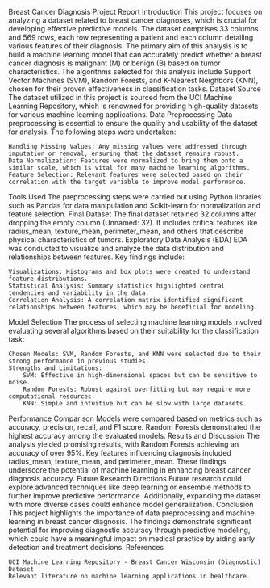 
Breast Cancer Diagnosis Project Report
Introduction
This project focuses on analyzing a dataset related to breast cancer diagnoses, which is crucial for developing effective predictive models. The dataset comprises 33 columns and 569 rows, each row representing a patient and each column detailing various features of their diagnosis. The primary aim of this analysis is to build a machine learning model that can accurately predict whether a breast cancer diagnosis is malignant (M) or benign (B) based on tumor characteristics. The algorithms selected for this analysis include Support Vector Machines (SVM), Random Forests, and K-Nearest Neighbors (KNN), chosen for their proven effectiveness in classification tasks.
Dataset Source
The dataset utilized in this project is sourced from the UCI Machine Learning Repository, which is renowned for providing high-quality datasets for various machine learning applications.
Data Preprocessing
Data preprocessing is essential to ensure the quality and usability of the dataset for analysis. The following steps were undertaken:

    Handling Missing Values: Any missing values were addressed through imputation or removal, ensuring that the dataset remains robust.
    Data Normalization: Features were normalized to bring them onto a similar scale, which is vital for many machine learning algorithms.
    Feature Selection: Relevant features were selected based on their correlation with the target variable to improve model performance.

Tools Used
The preprocessing steps were carried out using Python libraries such as Pandas for data manipulation and Scikit-learn for normalization and feature selection.
Final Dataset
The final dataset retained 32 columns after dropping the empty column (Unnamed: 32). It includes critical features like radius_mean, texture_mean, perimeter_mean, and others that describe physical characteristics of tumors.
Exploratory Data Analysis (EDA)
EDA was conducted to visualize and analyze the data distribution and relationships between features. Key findings include:

    Visualizations: Histograms and box plots were created to understand feature distributions.
    Statistical Analysis: Summary statistics highlighted central tendencies and variability in the data.
    Correlation Analysis: A correlation matrix identified significant relationships between features, which may be beneficial for modeling.

Model Selection
The process of selecting machine learning models involved evaluating several algorithms based on their suitability for the classification task:

    Chosen Models: SVM, Random Forests, and KNN were selected due to their strong performance in previous studies.
    Strengths and Limitations:
        SVM: Effective in high-dimensional spaces but can be sensitive to noise.
        Random Forests: Robust against overfitting but may require more computational resources.
        KNN: Simple and intuitive but can be slow with large datasets.

Performance Comparison
Models were compared based on metrics such as accuracy, precision, recall, and F1 score. Random Forests demonstrated the highest accuracy among the evaluated models.
Results and Discussion
The analysis yielded promising results, with Random Forests achieving an accuracy of over 95%. Key features influencing diagnosis included radius_mean, texture_mean, and perimeter_mean. These findings underscore the potential of machine learning in enhancing breast cancer diagnosis accuracy.
Future Research Directions
Future research could explore advanced techniques like deep learning or ensemble methods to further improve predictive performance. Additionally, expanding the dataset with more diverse cases could enhance model generalization.
Conclusion
This project highlights the importance of data preprocessing and machine learning in breast cancer diagnosis. The findings demonstrate significant potential for improving diagnostic accuracy through predictive modeling, which could have a meaningful impact on medical practice by aiding early detection and treatment decisions.
References

    UCI Machine Learning Repository - Breast Cancer Wisconsin (Diagnostic) Dataset
    Relevant literature on machine learning applications in healthcare.


